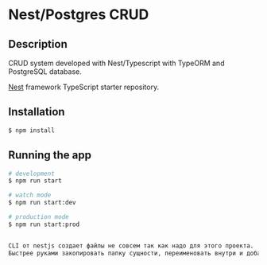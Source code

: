 # Nest/Postgres CRUD

## Description

CRUD system developed with Nest/Typescript with TypeORM and PostgreSQL database.

[Nest](https://github.com/nestjs/nest) framework TypeScript starter repository.

## Installation

```bash
$ npm install
```

## Running the app

```bash
# development
$ npm run start

# watch mode
$ npm run start:dev

# production mode
$ npm run start:prod


CLI от nestjs создает файлы не совсем так как надо для этого проекта.
Быстрее руками закопировать папку сущности, переименовать внутри и добавить её в глобальные файлы.
